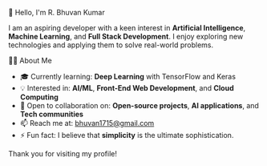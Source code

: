 👋 Hello, I'm R. Bhuvan Kumar

I am an aspiring developer with a keen interest in **Artificial Intelligence**, **Machine Learning**, and **Full Stack Development**. 
I enjoy exploring new technologies and applying them to solve real-world problems.

 👨‍💻 About Me
- 🎓 Currently learning: **Deep Learning** with TensorFlow and Keras  
- 💡 Interested in: **AI/ML**, **Front-End Web Development**, and **Cloud Computing**  
- 🤝 Open to collaboration on: **Open-source projects**, **AI applications**, and **Tech communities**  
- 📫 Reach me at: bhuvan1715@gmail.com
- ⚡ Fun fact: I believe that **simplicity** is the ultimate sophistication.

Thank you for visiting my profile!

